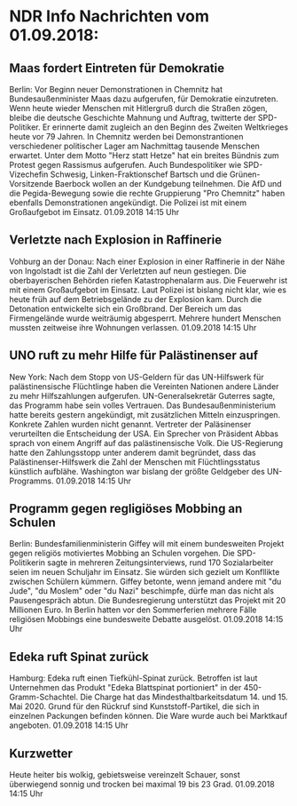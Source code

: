 # NDR Info Nachrichten vom 01.09.2018:


## Maas fordert Eintreten für Demokratie
Berlin: Vor Beginn neuer Demonstrationen in Chemnitz hat Bundesaußenminister Maas dazu aufgerufen, für Demokratie einzutreten. Wenn heute wieder Menschen mit Hitlergruß durch die Straßen zögen, bleibe die deutsche Geschichte Mahnung und Auftrag, twitterte der SPD-Politiker. Er erinnerte damit zugleich an den Beginn des Zweiten Weltkrieges heute vor 79 Jahren. In Chemnitz werden bei Demonstrantionen verschiedener politischer Lager am Nachmittag tausende Menschen erwartet. Unter dem Motto "Herz statt Hetze" hat ein breites Bündnis zum Protest gegen Rassismus aufgerufen. Auch Bundespolitiker wie SPD-Vizechefin Schwesig, Linken-Fraktionschef Bartsch und die Grünen-Vorsitzende Baerbock wollen an der Kundgebung teilnehmen. Die AfD und die Pegida-Bewegung sowie die rechte Gruppierung "Pro Chemnitz" haben ebenfalls Demonstrationen angekündigt. Die Polizei ist mit einem Großaufgebot im Einsatz. 01.09.2018 14:15 Uhr 

## Verletzte nach Explosion in Raffinerie
Vohburg an der Donau: Nach einer Explosion in einer Raffinerie in der Nähe von Ingolstadt ist die Zahl der Verletzten auf neun gestiegen. Die oberbayerischen Behörden riefen Katastrophenalarm aus. Die Feuerwehr ist mit einem Großaufgebot im Einsatz. Laut Polizei ist bislang nicht klar, wie es heute früh auf dem Betriebsgelände zu der Explosion kam. Durch die Detonation entwickelte sich ein Großbrand. Der Bereich um das Firmengelände wurde weiträumig abgesperrt. Mehrere hundert Menschen mussten zeitweise ihre Wohnungen verlassen. 01.09.2018 14:15 Uhr 

## UNO ruft zu mehr Hilfe für Palästinenser auf
New York:	Nach dem Stopp von US-Geldern für das UN-Hilfswerk für palästinensische Flüchtlinge haben die Vereinten Nationen andere Länder zu mehr Hilfszahlungen aufgerufen. UN-Generalsekretär Guterres sagte, das Programm habe sein volles Vertrauen. Das Bundesaußenministerium hatte bereits gestern angekündigt, mit zusätzlichen Mitteln einzuspringen. Konkrete Zahlen wurden nicht genannt. Vertreter der Paläsinenser verurteilten die Entscheidung der USA. Ein Sprecher von Präsident Abbas sprach von einem Angriff auf das palästinensische Volk. Die US-Regierung hatte den Zahlungsstopp unter anderem damit begründet, dass das Palästinenser-Hilfswerk die Zahl der Menschen mit Flüchtlingsstatus künstlich aufblähe. Washington war bislang der größte Geldgeber des UN-Programms. 01.09.2018 14:15 Uhr 

## Programm gegen regligiöses Mobbing an Schulen
Berlin: 	Bundesfamilienministerin Giffey will mit einem bundesweiten Projekt gegen religiös motiviertes Mobbing an Schulen vorgehen. Die SPD-Politikerin sagte in mehreren Zeitungsinterviews, rund 170 Sozialarbeiter seien im neuen Schuljahr im Einsatz. Sie würden sich gezielt um Konfllikte zwischen Schülern kümmern. Giffey betonte, wenn jemand andere mit "du Jude", "du Moslem" oder "du Nazi" beschimpfe, dürfe man das nicht als Pausengespräch abtun. Die Bundesregierung unterstützt das Projekt mit 20 Millionen Euro. In Berlin hatten vor den Sommerferien mehrere Fälle religiösen Mobbings eine bundesweite Debatte ausgelöst. 01.09.2018 14:15 Uhr 

## Edeka ruft Spinat zurück
Hamburg: Edeka ruft einen Tiefkühl-Spinat zurück. Betroffen ist laut Unternehmen das Produkt "Edeka Blattspinat portioniert" in der 450-Gramm-Schachtel. Die Charge hat das Mindesthaltbarkeitsdatum 14. und 15. Mai 2020. Grund für den Rückruf sind Kunststoff-Partikel, die sich in einzelnen Packungen befinden können. Die Ware wurde auch bei Marktkauf angeboten. 01.09.2018 14:15 Uhr 

## Kurzwetter
Heute heiter bis wolkig, gebietsweise vereinzelt Schauer, sonst überwiegend sonnig und trocken bei maximal 19 bis 23 Grad. 01.09.2018 14:15 Uhr 
